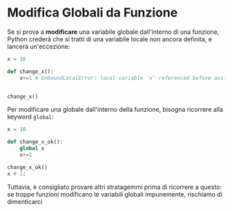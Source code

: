 # Modifica Globali da Funzione

Se si prova a **modificare** una variabile globale dall'interno di una funzione, Python crederà che si tratti di una variabile locale non ancora definita, e lancerà un'eccezione:

```python
x = 10

def change_x():
    x+=1 # UnboundLocalError: local variable 'x' referenced before assignment


change_x()
```


Per modificare una globale dall'interno della funzione, bisogna ricorrere alla keyword `global`:

```python
x = 10

def change_x_ok():
    global x
    x+=1 

change_x_ok()
x # 11
```

Tuttavia, è consigliato provare altri stratagemmi prima di ricorrere a questo: se troppe funzioni modificano le variabili globali impunemente, rischiamo di dimenticarci


